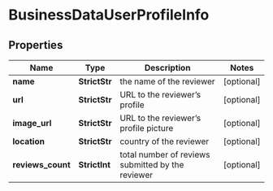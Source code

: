 # BusinessDataUserProfileInfo


## Properties

| Name | Type | Description | Notes |
|------------ | ------------- | ------------- | -------------|
**name** | **StrictStr** | the name of the reviewer |[optional]|
**url** | **StrictStr** | URL to the reviewer’s profile |[optional]|
**image_url** | **StrictStr** | URL to the reviewer’s profile picture |[optional]|
**location** | **StrictStr** | country of the reviewer |[optional]|
**reviews_count** | **StrictInt** | total number of reviews submitted by the reviewer |[optional]|